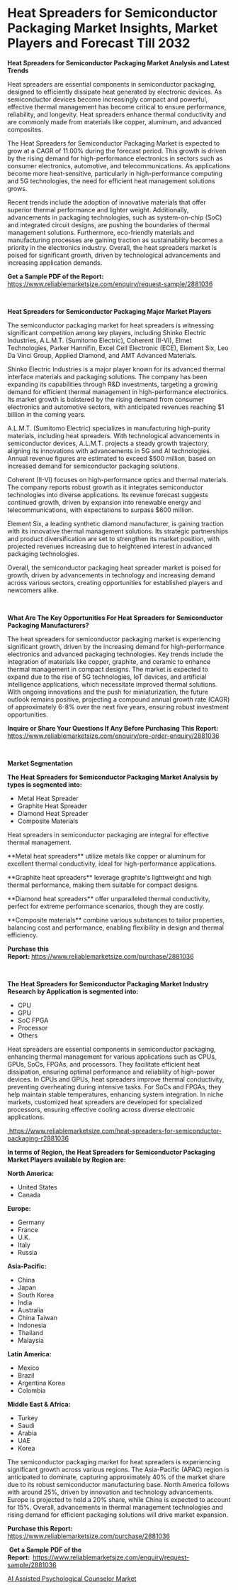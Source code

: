 <p><h1>Heat Spreaders for Semiconductor Packaging Market Insights, Market Players and Forecast Till 2032</h1></p><p><strong>Heat Spreaders for Semiconductor Packaging Market Analysis and Latest Trends</strong></p>
<p><p>Heat spreaders are essential components in semiconductor packaging, designed to efficiently dissipate heat generated by electronic devices. As semiconductor devices become increasingly compact and powerful, effective thermal management has become critical to ensure performance, reliability, and longevity. Heat spreaders enhance thermal conductivity and are commonly made from materials like copper, aluminum, and advanced composites.</p><p>The Heat Spreaders for Semiconductor Packaging Market is expected to grow at a CAGR of 11.00% during the forecast period. This growth is driven by the rising demand for high-performance electronics in sectors such as consumer electronics, automotive, and telecommunications. As applications become more heat-sensitive, particularly in high-performance computing and 5G technologies, the need for efficient heat management solutions grows.</p><p>Recent trends include the adoption of innovative materials that offer superior thermal performance and lighter weight. Additionally, advancements in packaging technologies, such as system-on-chip (SoC) and integrated circuit designs, are pushing the boundaries of thermal management solutions. Furthermore, eco-friendly materials and manufacturing processes are gaining traction as sustainability becomes a priority in the electronics industry. Overall, the heat spreaders market is poised for significant growth, driven by technological advancements and increasing application demands.</p></p>
<p><strong>Get a Sample PDF of the Report:&nbsp;</strong> <a href="https://www.reliablemarketsize.com/enquiry/request-sample/2881036?utm_campaign=3009&utm_medium=2&utm_source=Github&utm_content=ia&utm_term=12032025&utm_id=heat-spreaders-for-semiconductor-packaging">https://www.reliablemarketsize.com/enquiry/request-sample/2881036</a></p>
<p>&nbsp;</p>
<p><strong>Heat Spreaders for Semiconductor Packaging Major Market Players</strong></p>
<p><p>The semiconductor packaging market for heat spreaders is witnessing significant competition among key players, including Shinko Electric Industries, A.L.M.T. (Sumitomo Electric), Coherent (II-VI), Elmet Technologies, Parker Hannifin, Excel Cell Electronic (ECE), Element Six, Leo Da Vinci Group, Applied Diamond, and AMT Advanced Materials. </p><p>Shinko Electric Industries is a major player known for its advanced thermal interface materials and packaging solutions. The company has been expanding its capabilities through R&D investments, targeting a growing demand for efficient thermal management in high-performance electronics. Its market growth is bolstered by the rising demand from consumer electronics and automotive sectors, with anticipated revenues reaching $1 billion in the coming years.</p><p>A.L.M.T. (Sumitomo Electric) specializes in manufacturing high-purity materials, including heat spreaders. With technological advancements in semiconductor devices, A.L.M.T. projects a steady growth trajectory, aligning its innovations with advancements in 5G and AI technologies. Annual revenue figures are estimated to exceed $500 million, based on increased demand for semiconductor packaging solutions.</p><p>Coherent (II-VI) focuses on high-performance optics and thermal materials. The company reports robust growth as it integrates semiconductor technologies into diverse applications. Its revenue forecast suggests continued growth, driven by expansion into renewable energy and telecommunications, with expectations to surpass $600 million.</p><p>Element Six, a leading synthetic diamond manufacturer, is gaining traction with its innovative thermal management solutions. Its strategic partnerships and product diversification are set to strengthen its market position, with projected revenues increasing due to heightened interest in advanced packaging technologies.</p><p>Overall, the semiconductor packaging heat spreader market is poised for growth, driven by advancements in technology and increasing demand across various sectors, creating opportunities for established players and newcomers alike.</p></p>
<p>&nbsp;</p>
<p><strong>What Are The Key Opportunities For Heat Spreaders for Semiconductor Packaging Manufacturers?</strong></p>
<p><p>The heat spreaders for semiconductor packaging market is experiencing significant growth, driven by the increasing demand for high-performance electronics and advanced packaging technologies. Key trends include the integration of materials like copper, graphite, and ceramic to enhance thermal management in compact designs. The market is expected to expand due to the rise of 5G technologies, IoT devices, and artificial intelligence applications, which necessitate improved thermal solutions. With ongoing innovations and the push for miniaturization, the future outlook remains positive, projecting a compound annual growth rate (CAGR) of approximately 6-8% over the next five years, ensuring robust investment opportunities.</p></p>
<p><strong>Inquire or Share Your Questions If Any Before Purchasing This Report:</strong> <a href="https://www.reliablemarketsize.com/enquiry/pre-order-enquiry/2881036?utm_campaign=3009&utm_medium=2&utm_source=Github&utm_content=ia&utm_term=12032025&utm_id=heat-spreaders-for-semiconductor-packaging">https://www.reliablemarketsize.com/enquiry/pre-order-enquiry/2881036</a></p>
<p>&nbsp;</p>
<p><strong>Market Segmentation</strong></p>
<p><strong>The Heat Spreaders for Semiconductor Packaging Market Analysis by types is segmented into:</strong></p>
<p><ul><li>Metal Heat Spreader</li><li>Graphite Heat Spreader</li><li>Diamond Heat Spreader</li><li>Composite Materials</li></ul></p>
<p><p>Heat spreaders in semiconductor packaging are integral for effective thermal management. </p><p>**Metal heat spreaders** utilize metals like copper or aluminum for excellent thermal conductivity, ideal for high-performance applications. </p><p>**Graphite heat spreaders** leverage graphite's lightweight and high thermal performance, making them suitable for compact designs. </p><p>**Diamond heat spreaders** offer unparalleled thermal conductivity, perfect for extreme performance scenarios, though they are costly. </p><p>**Composite materials** combine various substances to tailor properties, balancing cost and performance, enabling flexibility in design and thermal efficiency.</p></p>
<p><strong>Purchase this Report:&nbsp;</strong><a href="https://www.reliablemarketsize.com/purchase/2881036?utm_campaign=3009&utm_medium=2&utm_source=Github&utm_content=ia&utm_term=12032025&utm_id=heat-spreaders-for-semiconductor-packaging">https://www.reliablemarketsize.com/purchase/2881036</a></p>
<p>&nbsp;</p>
<p><strong>The Heat Spreaders for Semiconductor Packaging Market Industry Research by Application is segmented into:</strong></p>
<p><ul><li>CPU</li><li>GPU</li><li>SoC FPGA</li><li>Processor</li><li>Others</li></ul></p>
<p><p>Heat spreaders are essential components in semiconductor packaging, enhancing thermal management for various applications such as CPUs, GPUs, SoCs, FPGAs, and processors. They facilitate efficient heat dissipation, ensuring optimal performance and reliability of high-power devices. In CPUs and GPUs, heat spreaders improve thermal conductivity, preventing overheating during intensive tasks. For SoCs and FPGAs, they help maintain stable temperatures, enhancing system integration. In niche markets, customized heat spreaders are developed for specialized processors, ensuring effective cooling across diverse electronic applications.</p></p>
<p><a href="https://www.reliablemarketsize.com/heat-spreaders-for-semiconductor-packaging-r2881036?utm_campaign=3009&utm_medium=2&utm_source=Github&utm_content=ia&utm_term=12032025&utm_id=heat-spreaders-for-semiconductor-packaging">&nbsp;https://www.reliablemarketsize.com/heat-spreaders-for-semiconductor-packaging-r2881036</a></p>
<p><strong>In terms of Region, the Heat Spreaders for Semiconductor Packaging Market Players available by Region are:</strong></p>
<p>
    <p> <strong> North America: </strong>
        <ul>
            <li>United States</li>
            <li>Canada</li>
        </ul>
        </p> 
    <p> <strong> Europe: </strong>
        <ul>
            <li>Germany</li>
            <li>France</li>
            <li>U.K.</li>
            <li>Italy</li>
            <li>Russia</li>
        </ul>
        </p> 
    <p> <strong> Asia-Pacific: </strong>
        <ul>
            <li>China</li>
            <li>Japan</li>
            <li>South Korea</li>
            <li>India</li>
            <li>Australia</li>
            <li>China Taiwan</li>
            <li>Indonesia</li>
            <li>Thailand</li>
            <li>Malaysia</li>
        </ul>
        </p> 
    <p> <strong> Latin America: </strong>
        <ul>
            <li>Mexico</li>
            <li>Brazil</li>
            <li>Argentina Korea</li>
            <li>Colombia</li>
        </ul>
        </p> 
    <p> <strong> Middle East & Africa: </strong>
        <ul>
            <li>Turkey</li>
            <li>Saudi</li>
            <li>Arabia</li>
            <li>UAE</li>
            <li>Korea</li>
        </ul>
    </p>
    </p>
<p><p>The semiconductor packaging market for heat spreaders is experiencing significant growth across various regions. The Asia-Pacific (APAC) region is anticipated to dominate, capturing approximately 40% of the market share due to its robust semiconductor manufacturing base. North America follows with around 25%, driven by innovation and technology advancements. Europe is projected to hold a 20% share, while China is expected to account for 15%. Overall, advancements in thermal management technologies and rising demand for efficient packaging solutions will drive market expansion.</p></p>
<p><strong>Purchase this Report: </strong><a href="https://www.reliablemarketsize.com/purchase/2881036?utm_campaign=3009&utm_medium=2&utm_source=Github&utm_content=ia&utm_term=12032025&utm_id=heat-spreaders-for-semiconductor-packaging">https://www.reliablemarketsize.com/purchase/2881036</a></p>
<p>&nbsp;<strong>Get a Sample PDF of the Report:&nbsp;&nbsp;</strong><a href="https://www.reliablemarketsize.com/enquiry/request-sample/2881036?utm_campaign=3009&utm_medium=2&utm_source=Github&utm_content=ia&utm_term=12032025&utm_id=heat-spreaders-for-semiconductor-packaging">https://www.reliablemarketsize.com/enquiry/request-sample/2881036</a></p>
<p><strong></strong></p>
<p><p><a href="https://github.com/antonioc6hal/Market-Research-Report-List-1/blob/main/ai-assisted-psychological-counselor-market.md?utm_campaign=3009&utm_medium=2&utm_source=Github&utm_content=ia&utm_term=12032025&utm_id=heat-spreaders-for-semiconductor-packaging">AI Assisted Psychological Counselor Market</a></p></p>